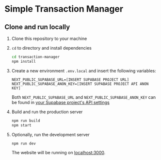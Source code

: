 <h1>Simple Transaction Manager</h1>

## Clone and run locally

1. Clone this repository to your machine

2. `cd` to directory and install dependencies

   ```bash
   cd transaction-manager
   npm install
   ```

3. Create a new environment `.env.local` and insert the following variables:

   ```
   NEXT_PUBLIC_SUPABASE_URL=[INSERT SUPABASE PROJECT URL]
   NEXT_PUBLIC_SUPABASE_ANON_KEY=[INSERT SUPABASE PROJECT API ANON KEY]
   ```

   Both `NEXT_PUBLIC_SUPABASE_URL` and `NEXT_PUBLIC_SUPABASE_ANON_KEY` can be found in [your Supabase project's API settings](https://app.supabase.com/project/_/settings/api)

4. Build and run the production server

   ```bash
   npm run build
   npm start
   ```

5. Optionally, run the development server
    ```bash
    npm run dev
    ```
   The website will be running on [localhost:3000](http://localhost:3000/).
